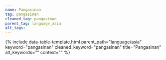 ```yaml
---
name: Pangasinan
tag: pangasinan
cleaned_tag: pangasinan
parent_tag: language_asia
alt_tags: 
---
```


{% include data-table-template.html 
  parent_path="language/asia" 
  keyword="pangasinan" 
  cleaned_keyword="pangasinan" 
  title="Pangasinan"
  alt_keywords=""
  context=""
%}


